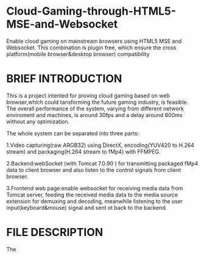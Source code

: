 # Cloud-Gaming-through-HTML5-MSE-and-Websocket
Enable cloud gaming on mainstream browsers using HTML5 MSE and Websocket. This combination is plugin free, which ensure the cross platform(mobile browser&amp;desktop browser) compatibility

BRIEF INTRODUCTION
=====
This is a project intented for proving cloud gaming based on web browser,which could tansforming the future gaming industry, is feasible. The overall performance of the system, varying from different network enviroment and machines, is around 30fps and a delay around 600ms without any optimization.

The whole system can be separated into three parts:

1.Video capturing(raw ARGB32) using DirectX, encoding(YUV420 to H.264 stream) and packaging(H.264 stream to fMp4) with FFMPEG.

2.Backend:webSocket (with Tomcat 7.0.90 ) for transmitting packaged fMp4 data to client browser and also listen to the control signals from client browser. 

3.Frontend web page:enable websocket for receiving media data from Tomcat server, feeding the received media data to the media source extension for demuxing and decoding, meanwhile listening to the user input(keyboard&mouse) signal and sent ot back to the backend.

FILE DESCRIPTION
=====
The 

